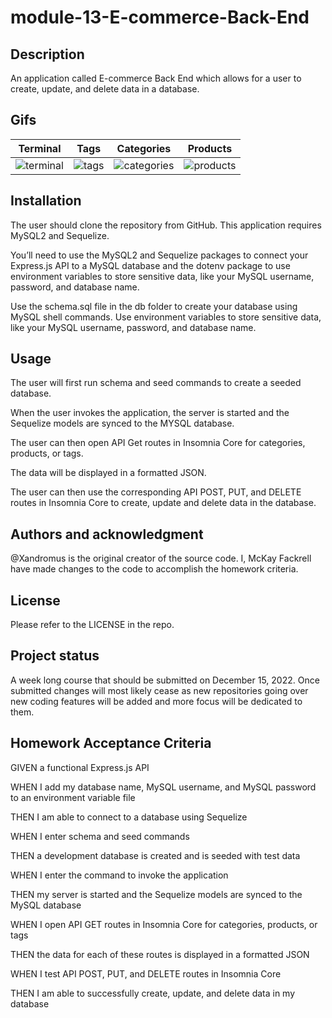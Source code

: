 # module-13-E-commerce-Back-End
## Description

An application called E-commerce Back End which allows for a user to create, update, and delete data in a database. 

## Gifs
| Terminal | Tags | Categories | Products |
|---------|---------|---------|---------|
| ![terminal](https://user-images.githubusercontent.com/110206514/212444468-eab41f39-e2c7-4360-bd6b-767e8184a95a.gif) | ![tags](https://user-images.githubusercontent.com/110206514/212444452-ef18c83f-6c59-45d7-b339-e8fe57e088ff.gif) | ![categories](https://user-images.githubusercontent.com/110206514/212444465-17c55552-888b-46c6-9054-58042cc1789a.gif) | ![products](https://user-images.githubusercontent.com/110206514/212444466-f5a34599-d2b8-44fd-be65-951615f52336.gif) |

## Installation 
The user should clone the repository from GitHub. This application requires MySQL2 and Sequelize. 

You’ll need to use the MySQL2 and Sequelize packages to connect your Express.js API to a MySQL database and the dotenv package to use environment variables to store sensitive data, like your MySQL username, password, and database name.

Use the schema.sql file in the db folder to create your database using MySQL shell commands. Use environment variables to store sensitive data, like your MySQL username, password, and database name.

## Usage

The user will first run schema and seed commands to create a seeded database.

When the user invokes the application, the server is started and the Sequelize models are synced to the MYSQL database.

The user can then open API Get routes in Insomnia Core for categories, products, or tags. 

The data will be displayed in a formatted JSON. 

The user can then use the corresponding API POST, PUT, and DELETE routes in Insomnia Core to create, update and delete data in the database.

## Authors and acknowledgment

@Xandromus is the original creator of the source code. I, McKay Fackrell have made changes to the code to accomplish the homework criteria.

## License

Please refer to the LICENSE in the repo.

## Project status

A week long course that should be submitted on December 15, 2022. Once submitted changes will most likely cease as new repositories going over new coding features will be added and more focus will be dedicated to them.

## Homework Acceptance Criteria

GIVEN a functional Express.js API

WHEN I add my database name, MySQL username, and MySQL password to an environment variable file

THEN I am able to connect to a database using Sequelize

WHEN I enter schema and seed commands

THEN a development database is created and is seeded with test data

WHEN I enter the command to invoke the application

THEN my server is started and the Sequelize models are synced to the MySQL database

WHEN I open API GET routes in Insomnia Core for categories, products, or tags

THEN the data for each of these routes is displayed in a formatted JSON

WHEN I test API POST, PUT, and DELETE routes in Insomnia Core

THEN I am able to successfully create, update, and delete data in my database
